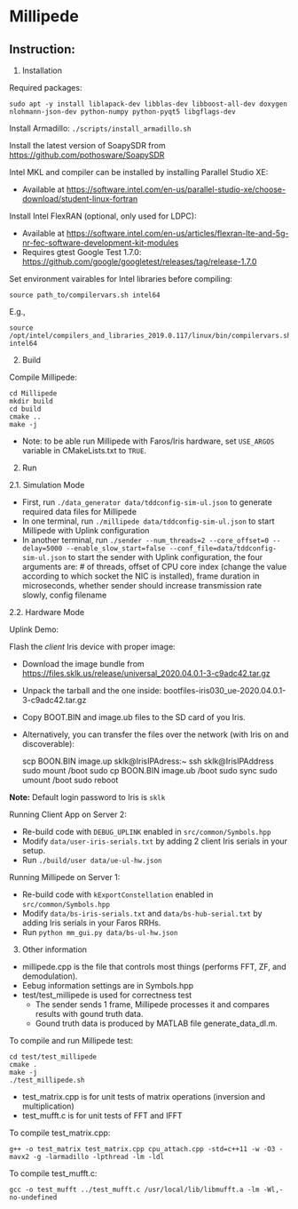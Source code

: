 # Millipede

## Instruction:

1. Installation

Required packages:

`sudo apt -y install liblapack-dev libblas-dev libboost-all-dev doxygen nlohmann-json-dev python-numpy python-pyqt5 libgflags-dev`

Install Armadillo: `./scripts/install_armadillo.sh`

Install the latest version of SoapySDR from https://github.com/pothosware/SoapySDR

Intel MKL and compiler can be installed by installing Parallel Studio XE:

* Available at https://software.intel.com/en-us/parallel-studio-xe/choose-download/student-linux-fortran

Install Intel FlexRAN (optional, only used for LDPC):

* Available at https://software.intel.com/en-us/articles/flexran-lte-and-5g-nr-fec-software-development-kit-modules
* Requires gtest Google Test 1.7.0: https://github.com/google/googletest/releases/tag/release-1.7.0


Set environment vairables for Intel libraries before compiling:

	source path_to/compilervars.sh intel64

E.g., 

	source /opt/intel/compilers_and_libraries_2019.0.117/linux/bin/compilervars.sh intel64

2. Build

Compile Millipede:

	cd Millipede
	mkdir build
	cd build
	cmake ..
	make -j 

* Note: to be able run Millipede with Faros/Iris hardware, set `USE_ARGOS` variable in CMakeLists.txt to `TRUE`.

2. Run

2.1. Simulation Mode

* First, run `./data_generator data/tddconfig-sim-ul.json` to generate required data files for Millipede
* In one terminal, run `./millipede data/tddconfig-sim-ul.json` to start Millipede with Uplink configuration 
* In another terminal, run `./sender --num_threads=2 --core_offset=0 --delay=5000 --enable_slow_start=false --conf_file=data/tddconfig-sim-ul.json` to start the sender with Uplink configuration, the four arguments are: # of threads, offset of CPU core index (change the value according to which socket the NIC is installed), frame duration in microseconds, whether sender should increase transmission rate slowly, config filename

2.2. Hardware Mode

Uplink Demo:

Flash the *client* Iris device with proper image:

* Download the image bundle from https://files.sklk.us/release/universal_2020.04.0.1-3-c9adc42.tar.gz
* Unpack the tarball and the one inside: bootfiles-iris030_ue-2020.04.0.1-3-c9adc42.tar.gz
* Copy BOOT.BIN and image.ub files to the SD card of you Iris.
* Alternatively, you can transfer the files over the network (with Iris on and discoverable):

	scp BOON.BIN image.up sklk@IrisIPAdress:~
	ssh sklk@IrisIPAddress
	sudo mount /boot
	sudo cp BOON.BIN image.ub /boot
	sudo sync
	sudo umount /boot
	sudo reboot

**Note:** Default login password to Iris is `sklk`

Running Client App on Server 2:

* Re-build code with `DEBUG_UPLINK` enabled in `src/common/Symbols.hpp`
* Modify `data/user-iris-serials.txt` by adding 2 client Iris serials in your setup.
* Run `./build/user data/ue-ul-hw.json`

Running Millipede on Server 1:

* Re-build code with `kExportConstellation` enabled in `src/common/Symbols.hpp`
* Modify `data/bs-iris-serials.txt` and `data/bs-hub-serial.txt` by adding Iris serials in your Faros RRHs.
* Run `python mm_gui.py data/bs-ul-hw.json`
 

3. Other information

* millipede.cpp is the file that controls most things (performs FFT, ZF, and demodulation). 
* Eebug information settings are in Symbols.hpp
* test/test_millipede is used for correctness test
  * The sender sends 1 frame, Millipede processes it and compares results with gound truth data.
  * Gound truth data is produced by MATLAB file generate_data_dl.m. 

To compile and run Millipede test:

	cd test/test_millipede
	cmake .
	make -j
	./test_millipede.sh

* test_matrix.cpp is for unit tests of matrix operations (inversion and multiplication)
* test_mufft.c is for unit tests of FFT and IFFT

To compile test_matrix.cpp:

	g++ -o test_matrix test_matrix.cpp cpu_attach.cpp -std=c++11 -w -O3 -mavx2 -g -larmadillo -lpthread -lm -ldl 

To compile test_mufft.c:

	gcc -o test_mufft ../test_mufft.c /usr/local/lib/libmufft.a -lm -Wl,-no-undefined
